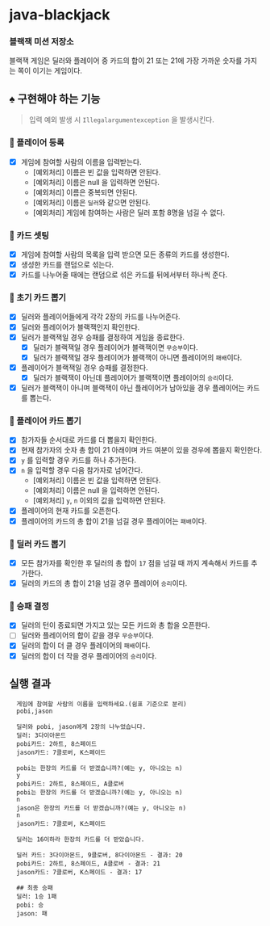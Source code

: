 # java-blackjack

### 블랙잭 미션 저장소

블랙잭 게임은 딜러와 플레이어 중 카드의 합이 21 또는 21에 가장 가까운 숫자를 가지는 쪽이 이기는 게임이다.

## ♠ 구현해야 하는 기능

> 입력 예외 발생 시 `Illegalargumentexception` 을 발생시킨다.

### 📌 플레이어 등록
- [x] 게임에 참여할 사람의 이름을 입력받는다.
  - [예외처리] 이름은 빈 값을 입력하면 안된다.
  - [예외처리] 이름은 null 을 입력하면 안된다.
  - [예외처리] 이름은 중복되면 안된다.
  - [예외처리] 이름은 `딜러`와 같으면 안된다.
  - [예외처리] 게임에 참여하는 사람은 딜러 포함 8명을 넘길 수 없다.

### 📌 카드 셋팅
- [x] 게임에 참여할 사람의 목록을 입력 받으면 모든 종류의 카드를 생성한다.
- [x] 생성한 카드를 랜덤으로 섞는다.
- [x] 카드를 나누어줄 때에는 랜덤으로 섞은 카드를 뒤에서부터 하나씩 준다.

### 📌 초기 카드 뽑기
- [x] 딜러와 플레이어들에게 각각 2장의 카드를 나누어준다.
- [x] 딜러와 플레이어가 블랙잭인지 확인한다.
- [x] 딜러가 블랙잭일 경우 승패를 결정하여 게임을 종료한다.
  - [x] 딜러가 블랙잭일 경우 플레이어가 블랙잭이면 `무승부`이다.
  - [x] 딜러가 블랙잭일 경우 플레이어가 블랙잭이 아니면 플레이어의 `패배`이다.
- [x] 플레이어가 블랙잭일 경우 승패를 결정한다.
  - [x] 딜러가 블랙잭이 아닌데 플레이어가 블랙잭이면 플레이어의 `승리`이다.
- [x] 딜러가 블랙잭이 아니며 블랙잭이 아닌 플레이어가 남아있을 경우 플레이어는 카드를 뽑는다.

### 📌 플레이어 카드 뽑기
- [x] 참가자들 순서대로 카드를 더 뽑을지 확인한다.
- [x] 현재 참가자의 숫자 총 합이 21 아래이며 카드 여분이 있을 경우에 뽑을지 확인한다.
- [x] `y` 를 입력할 경우 카드를 하나 추가한다.
- [x] `n` 을 입력할 경우 다음 참가자로 넘어간다.
  - [예외처리] 이름은 빈 값을 입력하면 안된다.
  - [예외처리] 이름은 null 을 입력하면 안된다.
  - [예외처리] `y`, `n` 이외의 값을 입력하면 안된다.
- [x] 플레이어의 현재 카드를 오픈한다.
- [x] 플레이어의 카드의 총 합이 21을 넘길 경우 플레이어는 `패배`이다.

### 📌 딜러 카드 뽑기
- [x] 모든 참가자를 확인한 후 딜러의 총 합이 `17` 점을 넘길 때 까지 계속해서 카드를 추가한다.
- [x] 딜러의 카드의 총 합이 21을 넘길 경우 플레이어 `승리`이다.

### 📌 승패 결정
- [x] 딜러의 턴이 종료되면 가지고 있는 모든 카드와 총 합을 오픈한다.
- [ ] 딜러와 플레이어의 합이 같을 경우 `무승부`이다.
- [x] 딜러의 합이 더 클 경우 플레이어의 `패배`이다.
- [x] 딜러의 합이 더 작을 경우 플레이어의 `승리`이다.

## 실행 결과
  ```
    게임에 참여할 사람의 이름을 입력하세요.(쉼표 기준으로 분리)
    pobi,jason
  
    딜러와 pobi, jason에게 2장의 나누었습니다.
    딜러: 3다이아몬드
    pobi카드: 2하트, 8스페이드
    jason카드: 7클로버, K스페이드
  
    pobi는 한장의 카드를 더 받겠습니까?(예는 y, 아니오는 n)
    y
    pobi카드: 2하트, 8스페이드, A클로버
    pobi는 한장의 카드를 더 받겠습니까?(예는 y, 아니오는 n)
    n
    jason은 한장의 카드를 더 받겠습니까?(예는 y, 아니오는 n)
    n
    jason카드: 7클로버, K스페이드
  
    딜러는 16이하라 한장의 카드를 더 받았습니다.
  
    딜러 카드: 3다이아몬드, 9클로버, 8다이아몬드 - 결과: 20
    pobi카드: 2하트, 8스페이드, A클로버 - 결과: 21
    jason카드: 7클로버, K스페이드 - 결과: 17
  
    ## 최종 승패
    딜러: 1승 1패
    pobi: 승
    jason: 패
  ```
